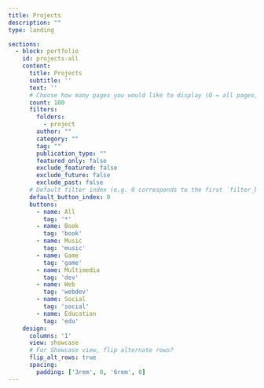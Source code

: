 ```yaml
---
title: Projects
description: ""
type: landing

sections:
  - block: portfolio
    id: projects-all
    content:
      title: Projects
      subtitle: ''
      text: ''
      # Choose how many pages you would like to display (0 = all pages)
      count: 100
      filters:
        folders:
          - project
        author: ""
        category: ""
        tag: ""
        publication_type: ""
        featured_only: false
        exclude_featured: false
        exclude_future: false
        exclude_past: false
      # Default filter index (e.g. 0 corresponds to the first `filter_button` instance below).
      default_button_index: 0
      buttons:
        - name: All
          tag: '*'
        - name: Book
          tag: 'book'
        - name: Music
          tag: 'music'
        - name: Game
          tag: 'game'
        - name: Multimedia
          tag: 'dev'
        - name: Web
          tag: 'webdev'
        - name: Social
          tag: 'social'
        - name: Education
          tag: 'edu'
    design:
      columns: '1'
      view: showcase
      # For Showcase view, flip alternate rows?
      flip_alt_rows: true
      spacing:
        padding: ['3rem', 0, '6rem', 0]
---
```

